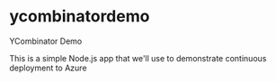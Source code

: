 # ycombinatordemo
YCombinator Demo

This is a simple Node.js app that we'll use to demonstrate continuous deployment to Azure
